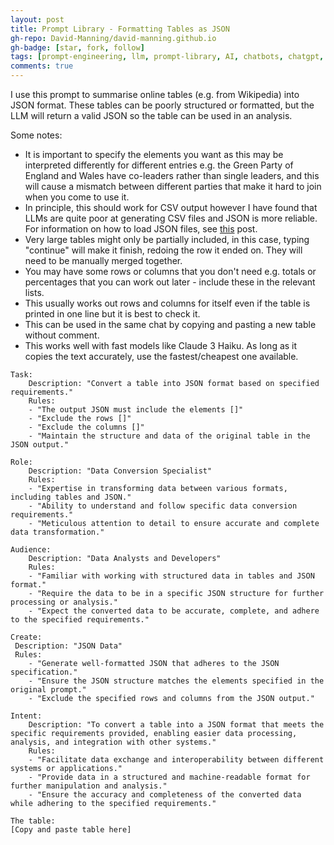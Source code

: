```yaml
---
layout: post
title: Prompt Library - Formatting Tables as JSON
gh-repo: David-Manning/david-manning.github.io
gh-badge: [star, fork, follow]
tags: [prompt-engineering, llm, prompt-library, AI, chatbots, chatgpt, claude, json]
comments: true
---
```


I use this prompt to summarise online tables (e.g. from Wikipedia) into JSON format. These tables can be poorly structured or formatted, but the LLM will return a valid JSON so the table can be used in an analysis. 

Some notes:

* It is important to specify the elements you want as this may be interpreted differently for different entries e.g. the Green Party of England and Wales have co-leaders rather than single leaders, and this will cause a mismatch between different parties that make it hard to join when you come to use it.
* In principle, this should work for CSV output however I have found that LLMs are quite poor at generating CSV files and JSON is more reliable. For information on how to load JSON files, see [this](https://github.com/David-Manning/david-manning.github.io/blob/master/_posts/2024-07-01-loading-and-saving-different-data-types.md) post.
* Very large tables might only be partially included, in this case, typing "continue" will make it finish, redoing the row it ended on. They will need to be manually merged together.
* You may have some rows or columns that you don't need e.g. totals or percentages that you can work out later - include these in the relevant lists.
* This usually works out rows and columns for itself even if the table is printed in one line but it is best to check it.
* This can be used in the same chat by copying and pasting a new table without comment.
* This works well with fast models like Claude 3 Haiku. As long as it copies the text accurately, use the fastest/cheapest one available.

```
Task:
	Description: "Convert a table into JSON format based on specified requirements."
	Rules:
	- "The output JSON must include the elements []"
	- "Exclude the rows []"
	- "Exclude the columns []"
	- "Maintain the structure and data of the original table in the JSON output."

Role:
	Description: "Data Conversion Specialist"
	Rules:
	- "Expertise in transforming data between various formats, including tables and JSON."
	- "Ability to understand and follow specific data conversion requirements."
	- "Meticulous attention to detail to ensure accurate and complete data transformation."

Audience:
	Description: "Data Analysts and Developers"
	Rules:
	- "Familiar with working with structured data in tables and JSON format."
	- "Require the data to be in a specific JSON structure for further processing or analysis."
	- "Expect the converted data to be accurate, complete, and adhere to the specified requirements."

Create:
 Description: "JSON Data"
 Rules:
	- "Generate well-formatted JSON that adheres to the JSON specification."
	- "Ensure the JSON structure matches the elements specified in the original prompt."
	- "Exclude the specified rows and columns from the JSON output."

Intent:
	Description: "To convert a table into a JSON format that meets the specific requirements provided, enabling easier data processing, analysis, and integration with other systems."
	Rules:
	- "Facilitate data exchange and interoperability between different systems or applications."
	- "Provide data in a structured and machine-readable format for further manipulation and analysis."
	- "Ensure the accuracy and completeness of the converted data while adhering to the specified requirements."

The table:
[Copy and paste table here]
```
